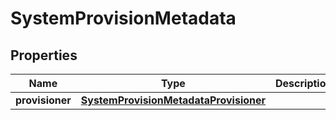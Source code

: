 # SystemProvisionMetadata

## Properties
Name | Type | Description | Notes
------------ | ------------- | ------------- | -------------
**provisioner** | [**SystemProvisionMetadataProvisioner**](SystemProvisionMetadataProvisioner.md) |  |  [optional]
